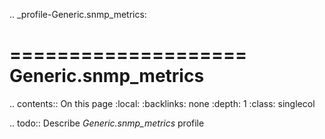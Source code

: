 .. _profile-Generic.snmp_metrics:

====================
Generic.snmp_metrics
====================

.. contents:: On this page
    :local:
    :backlinks: none
    :depth: 1
    :class: singlecol

.. todo::
    Describe *Generic.snmp_metrics* profile

